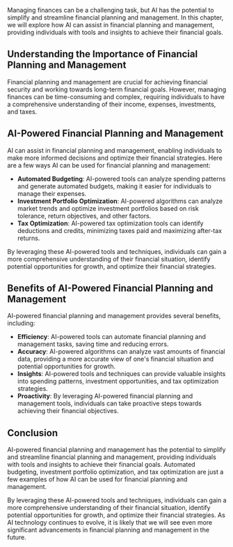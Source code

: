 
Managing finances can be a challenging task, but AI has the potential to simplify and streamline financial planning and management. In this chapter, we will explore how AI can assist in financial planning and management, providing individuals with tools and insights to achieve their financial goals.

Understanding the Importance of Financial Planning and Management
-----------------------------------------------------------------

Financial planning and management are crucial for achieving financial security and working towards long-term financial goals. However, managing finances can be time-consuming and complex, requiring individuals to have a comprehensive understanding of their income, expenses, investments, and taxes.

AI-Powered Financial Planning and Management
--------------------------------------------

AI can assist in financial planning and management, enabling individuals to make more informed decisions and optimize their financial strategies. Here are a few ways AI can be used for financial planning and management:

* **Automated Budgeting**: AI-powered tools can analyze spending patterns and generate automated budgets, making it easier for individuals to manage their expenses.
* **Investment Portfolio Optimization**: AI-powered algorithms can analyze market trends and optimize investment portfolios based on risk tolerance, return objectives, and other factors.
* **Tax Optimization**: AI-powered tax optimization tools can identify deductions and credits, minimizing taxes paid and maximizing after-tax returns.

By leveraging these AI-powered tools and techniques, individuals can gain a more comprehensive understanding of their financial situation, identify potential opportunities for growth, and optimize their financial strategies.

Benefits of AI-Powered Financial Planning and Management
--------------------------------------------------------

AI-powered financial planning and management provides several benefits, including:

* **Efficiency**: AI-powered tools can automate financial planning and management tasks, saving time and reducing errors.
* **Accuracy**: AI-powered algorithms can analyze vast amounts of financial data, providing a more accurate view of one's financial situation and potential opportunities for growth.
* **Insights**: AI-powered tools and techniques can provide valuable insights into spending patterns, investment opportunities, and tax optimization strategies.
* **Proactivity**: By leveraging AI-powered financial planning and management tools, individuals can take proactive steps towards achieving their financial objectives.

Conclusion
----------

AI-powered financial planning and management has the potential to simplify and streamline financial planning and management, providing individuals with tools and insights to achieve their financial goals. Automated budgeting, investment portfolio optimization, and tax optimization are just a few examples of how AI can be used for financial planning and management.

By leveraging these AI-powered tools and techniques, individuals can gain a more comprehensive understanding of their financial situation, identify potential opportunities for growth, and optimize their financial strategies. As AI technology continues to evolve, it is likely that we will see even more significant advancements in financial planning and management in the future.
